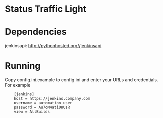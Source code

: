 # Status Traffic Light

# Dependencies
jenkinsapi: http://pythonhosted.org//jenkinsapi

# Running
Copy config.ini.example to config.ini and enter your URLs and credentials. For example

		[jenkins]
        host = https://jenkins.company.com
        username = automation_user
        password = Au7oM4ati0nUsR
        view = AllBuilds